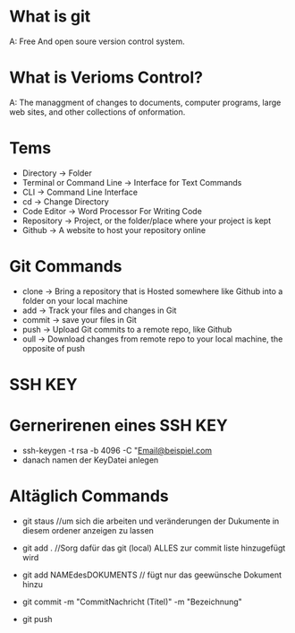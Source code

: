 # What is git
A: Free And open soure version control system.


# What is Verioms Control?
A: The managgment of changes to documents, computer programs, large web sites, and other collections of onformation.

# Tems
- Directory -> Folder
- Terminal or Command Line -> Interface for Text Commands
- CLI -> Command Line Interface
- cd -> Change Directory
- Code Editor -> Word Processor For Writing Code
- Repository -> Project, or the folder/place where your project is kept
- Github -> A website to host your repository online

# Git Commands
- clone -> Bring a repository that is Hosted somewhere like Github into a folder on your local machine
- add -> Track your files and changes in Git
- commit -> save your files in Git
- push -> Upload Git commits to a remote repo, like Github
- oull -> Download changes from remote repo to your local machine, the opposite of push

# SSH KEY
# Gernerirenen eines SSH KEY
- ssh-keygen -t rsa -b 4096 -C "Email@beispiel.com
- danach namen der KeyDatei anlegen

# Altäglich Commands
- git staus //um sich die arbeiten und veränderungen der Dukumente in diesem ordener anzeigen zu lassen
- git add . //Sorg dafür das git (local) ALLES zur commit liste hinzugefügt wird
- git add NAMEdesDOKUMENTS // fügt nur das geewünsche Dokument hinzu
- git commit -m "CommitNachricht (Titel)" -m "Bezeichnung"

- git push 